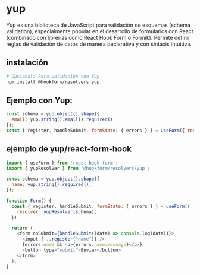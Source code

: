 # yup

Yup es una biblioteca de JavaScript para validación de esquemas (schema validation), especialmente popular en el desarrollo de formularios con React (combinado con librerías como React Hook Form o Formik). Permite definir reglas de validación de datos de manera declarativa y con sintaxis intuitiva.

## instalación

```sh
# Opcional: Para validación con Yup
npm install @hookform/resolvers yup
```

## Ejemplo con Yup:

```jsx
const schema = yup.object().shape({
  email: yup.string().email().required()
});
const { register, handleSubmit, formState: { errors } } = useForm({ resolver: yupResolver(schema) });

```

## ejemplo de yup/react-form-hook

```js
import { useForm } from 'react-hook-form';
import { yupResolver } from '@hookform/resolvers/yup';

const schema = yup.object().shape({
  name: yup.string().required(),
});

function Form() {
  const { register, handleSubmit, formState: { errors } } = useForm({
    resolver: yupResolver(schema),
  });

  return (
    <form onSubmit={handleSubmit((data) => console.log(data))}>
      <input {...register("name")} />
      {errors.name && <p>{errors.name.message}</p>}
      <button type="submit">Enviar</button>
    </form>
  );
}
```

